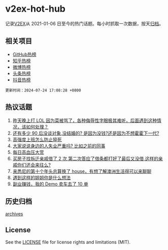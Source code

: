 # v2ex-hot-hub

 记录[V2EX](https://www.v2ex.com/)从 2021-01-06 日至今的热门话题。每小时抓取一次数据，按天[归档](archives)。
 
 ## 相关项目

- [GitHub热榜](https://github.com/lonnyzhang423/github-hot-hub)
- [知乎热榜](https://github.com/lonnyzhang423/zhihu-hot-hub)
- [微博热榜](https://github.com/lonnyzhang423/weibo-hot-hub)
- [头条热榜](https://github.com/lonnyzhang423/toutiao-hot-hub)
- [抖音热榜](https://github.com/lonnyzhang423/douyin-hot-hub)


 `更新时间：2024-07-24 17:08:28 +0800`

## 热议话题

1. [昨天晚上打 LOL 因为菜被骂了，各种侮辱性字眼极其难听，后面遇到这种情况，该如何处理？](https://www.v2ex.com/t/1059520)
1. [还有多少 90 后没谈对象,没结婚的? 是因为没钱?还是因为不想霍霍下一代?](https://www.v2ex.com/t/1059602)
1. [高强度上班怎么防止猝死](https://www.v2ex.com/t/1059663)
1. [大家说说身边的人失业严重吗? 比如之前的同事](https://www.v2ex.com/t/1059616)
1. [每日高血压大赏](https://www.v2ex.com/t/1059652)
1. [买房子找拆迁亲戚借了 2 次,第二次答应了借条都打好了最后又没借,这样的亲戚你们还会来往么?](https://www.v2ex.com/t/1059724)
1. [来悉尼的第十个年头总算换了 house，有想了解澳洲生活得可以来聊聊](https://www.v2ex.com/t/1059578)
1. [遇到这样的姐姐你是什么想法](https://www.v2ex.com/t/1059601)
1. [副业赚钱，我的 Demo 卖车去了 10 单](https://www.v2ex.com/t/1059596)

## 历史归档

[archives](archives)

## License

See the [LICENSE](LICENSE) file for license rights and limitations (MIT).
